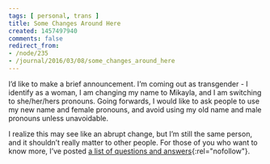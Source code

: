 ```yaml
---
tags: [ personal, trans ]
title: Some Changes Around Here
created: 1457497940
comments: false
redirect_from:
- /node/235
- /journal/2016/03/08/some_changes_around_here
---
```

I’d like to make a brief announcement. I’m coming out as transgender - I
identify as a woman, I am changing my name to Mikayla, and I am switching to
she/her/hers pronouns.<!--break--> Going forwards, I would like to ask people to
use my new name and female pronouns, and avoid using my old name and male
pronouns unless unavoidable.

I realize this may see like an abrupt change, but I’m still the same person, and
it shouldn’t really matter to other people. For those of you who want to know
more, I’ve posted [a list of questions and answers](/coming-out){:rel="nofollow"}.

